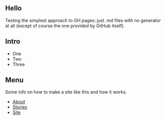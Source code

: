 
## Hello

Testing the simplest approach to GH pages: just .md files with no generator at
all (except of course the one provided by GitHub itself).


## Intro

- One
- Two
- Three

## Menu

Some info on how to make a site like this and how it works.

- [About](about.md)
- [Stories](stories.md)
- [Site](site.md)

